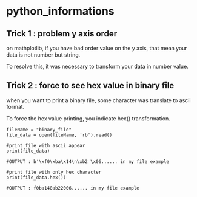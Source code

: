 # python_informations

## Trick 1 : problem y axis order

on mathplotlib, if you have bad order value on the y axis, that mean your data is not number but string.

To resolve this, it was necessary to transform your data in number value.

## Trick 2 : force to see hex value in binary file

when you want to print a binary file, some character was translate to ascii format. 

To force the hex value printing, you indicate hex() transformation.
```
fileName = "binary_file"
file_data = open(fileName, 'rb').read() 

#print file with ascii appear
print(file_data)

#OUTPUT : b'\xf0\xba\x14\n\xb2 \x06...... in my file example

#print file with only hex character
print(file_data.hex())

#OUTPUT : f0ba140ab22006...... in my file example
```
